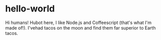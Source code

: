 # hello-world

Hi humans!
Hubot here, I like Node.js and Coffeescript (that's what I'm made of!).
I'vehad tacos on the moon and find them far superior to Earth tacos.
